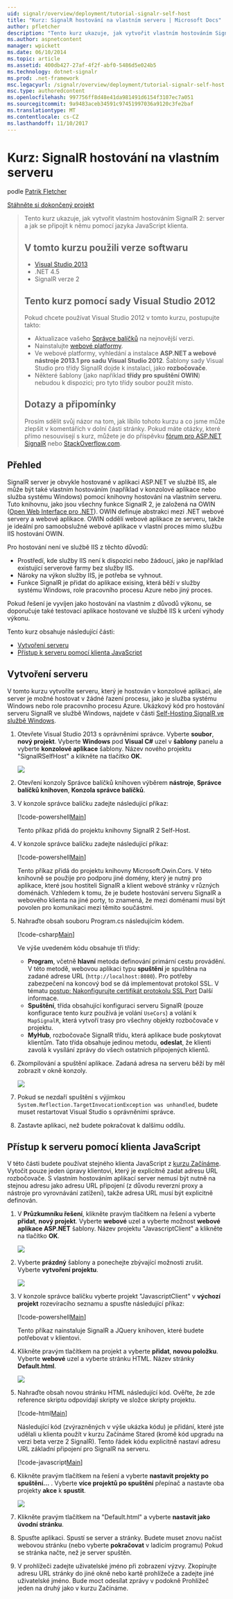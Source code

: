 ```yaml
---
uid: signalr/overview/deployment/tutorial-signalr-self-host
title: "Kurz: SignalR hostování na vlastním serveru | Microsoft Docs"
author: pfletcher
description: "Tento kurz ukazuje, jak vytvořit vlastním hostováním SignalR 2: server a jak se připojit k němu pomocí jazyka JavaScript klienta. Použité v tomto kurzu V softwaru verze..."
ms.author: aspnetcontent
manager: wpickett
ms.date: 06/10/2014
ms.topic: article
ms.assetid: 400db427-27af-4f2f-abf0-5486d5e024b5
ms.technology: dotnet-signalr
ms.prod: .net-framework
msc.legacyurl: /signalr/overview/deployment/tutorial-signalr-self-host
msc.type: authoredcontent
ms.openlocfilehash: 997756ff8d48e41da981491d6154f3107ec7a051
ms.sourcegitcommit: 9a9483aceb34591c97451997036a9120c3fe2baf
ms.translationtype: MT
ms.contentlocale: cs-CZ
ms.lasthandoff: 11/10/2017
---
```

<a name="tutorial-signalr-self-host"></a>Kurz: SignalR hostování na vlastním serveru
====================
podle [Patrik Fletcher](https://github.com/pfletcher)

[Stáhněte si dokončený projekt](http://code.msdn.microsoft.com/SignalR-Self-Host-Sample-6da0f383)

> Tento kurz ukazuje, jak vytvořit vlastním hostováním SignalR 2: server a jak se připojit k němu pomocí jazyka JavaScript klienta.
> 
> ## <a name="software-versions-used-in-the-tutorial"></a>V tomto kurzu použili verze softwaru
> 
> 
> - [Visual Studio 2013](https://www.microsoft.com/visualstudio/eng/2013-downloads)
> - .NET 4.5
> - SignalR verze 2
>   
> 
> 
> ## <a name="using-visual-studio-2012-with-this-tutorial"></a>Tento kurz pomocí sady Visual Studio 2012
> 
> 
> Pokud chcete používat Visual Studio 2012 v tomto kurzu, postupujte takto:
> 
> - Aktualizace vašeho [Správce balíčků](http://docs.nuget.org/docs/start-here/installing-nuget) na nejnovější verzi.
> - Nainstalujte [webové platformy](https://www.microsoft.com/web/downloads/platform.aspx).
> - Ve webové platformy, vyhledání a instalace **ASP.NET a webové nástroje 2013.1 pro sadu Visual Studio 2012**. Šablony sady Visual Studio pro třídy SignalR dojde k instalaci, jako **rozbočovače**.
> - Některé šablony (jako například **třídy pro spuštění OWIN**) nebudou k dispozici; pro tyto třídy soubor použít místo.
> 
> 
> ## <a name="questions-and-comments"></a>Dotazy a připomínky
> 
> Prosím sdělit svůj názor na tom, jak líbilo tohoto kurzu a co jsme může zlepšit v komentářích v dolní části stránky. Pokud máte otázky, které přímo nesouvisejí s kurz, můžete je do příspěvku [fórum pro ASP.NET SignalR](https://forums.asp.net/1254.aspx/1?ASP+NET+SignalR) nebo [StackOverflow.com](http://stackoverflow.com/).


## <a name="overview"></a>Přehled

SignalR server je obvykle hostované v aplikaci ASP.NET ve službě IIS, ale může být také vlastním hostováním (například v konzolové aplikace nebo služba systému Windows) pomocí knihovny hostování na vlastním serveru. Tuto knihovnu, jako jsou všechny funkce SignalR 2, je založená na OWIN ([Open Web Interface pro .NET](http://owin.org)). OWIN definuje abstrakci mezi .NET webové servery a webové aplikace. OWIN oddělí webové aplikace ze serveru, takže je ideální pro samoobslužné webové aplikace v vlastní proces mimo službu IIS hostování OWIN.

Pro hostování není ve službě IIS z těchto důvodů:

- Prostředí, kde služby IIS není k dispozici nebo žádoucí, jako je například existující serverové farmy bez služby IIS.
- Nároky na výkon služby IIS, je potřeba se vyhnout.
- Funkce SignalR je přidat do aplikace exising, která běží v služby systému Windows, role pracovního procesu Azure nebo jiný proces.

Pokud řešení je vyvíjen jako hostování na vlastním z důvodů výkonu, se doporučuje také testovací aplikace hostované ve službě IIS k určení výhody výkonu.

Tento kurz obsahuje následující části:

- [Vytvoření serveru](#server)
- [Přístup k serveru pomocí klienta JavaScript](#js)

<a id="server"></a>

## <a name="creating-the-server"></a>Vytvoření serveru

V tomto kurzu vytvoříte serveru, který je hostován v konzolové aplikaci, ale server je možné hostovat v žádné řazení procesu, jako je služba systému Windows nebo role pracovního procesu Azure. Ukázkový kód pro hostování serveru SignalR ve službě Windows, najdete v části [Self-Hosting SignalR ve službě Windows](https://code.msdn.microsoft.com/SignalR-self-hosted-in-6ff7e6c3).

1. Otevřete Visual Studio 2013 s oprávněními správce. Vyberte **soubor**, **nový projekt**. Vyberte **Windows** pod **Visual C#** uzel v **šablony** panelu a vyberte **konzolové aplikace** šablony. Název nového projektu "SignalRSelfHost" a klikněte na tlačítko **OK**.

    ![](tutorial-signalr-self-host/_static/image1.png)
2. Otevření konzoly Správce balíčků knihoven výběrem **nástroje**, **Správce balíčků knihoven**, **Konzola správce balíčků**.
3. V konzole správce balíčku zadejte následující příkaz:

    [!code-powershell[Main](tutorial-signalr-self-host/samples/sample1.ps1)]

    Tento příkaz přidá do projektu knihovny SignalR 2 Self-Host.
4. V konzole správce balíčku zadejte následující příkaz:

    [!code-powershell[Main](tutorial-signalr-self-host/samples/sample2.ps1)]

    Tento příkaz přidá do projektu knihovny Microsoft.Owin.Cors. V této knihovně se použije pro podporu jiné domény, který je nutný pro aplikace, které jsou hostiteli SignalR a klient webové stránky v různých doménách. Vzhledem k tomu, že je budete hostování serveru SignalR a webového klienta na jiné porty, to znamená, že mezi doménami musí být povolen pro komunikaci mezi těmito součástmi.
5. Nahraďte obsah souboru Program.cs následujícím kódem.

    [!code-csharp[Main](tutorial-signalr-self-host/samples/sample3.cs)]

    Ve výše uvedeném kódu obsahuje tři třídy:

    - **Program**, včetně **hlavní** metoda definování primární cestu provádění. V této metodě, webovou aplikaci typu **spuštění** je spuštěna na zadané adrese URL (`http://localhost:8080`). Pro potřeby zabezpečení na koncový bod se dá implementovat protokol SSL. V tématu [postup: Nakonfigurujte certifikát protokolu SSL Port](https://msdn.microsoft.com/en-us/library/ms733791.aspx) Další informace.
    - **Spuštění**, třída obsahující konfiguraci serveru SignalR (pouze konfigurace tento kurz používá je volání `UseCors`) a volání k `MapSignalR`, která vytvoří trasy pro všechny objekty rozbočovače v projektu.
    - **MyHub**, rozbočovače SignalR třídu, která aplikace bude poskytovat klientům. Tato třída obsahuje jedinou metodu, **odeslat**, že klienti zavolá k vysílání zprávy do všech ostatních připojených klientů.
6. Zkompilování a spuštění aplikace. Zadaná adresa na serveru běží by měl zobrazit v okně konzoly.

    ![](tutorial-signalr-self-host/_static/image2.png)
7. Pokud se nezdaří spuštění s výjimkou `System.Reflection.TargetInvocationException was unhandled`, budete muset restartovat Visual Studio s oprávněními správce.
8. Zastavte aplikaci, než budete pokračovat k dalšímu oddílu.

<a id="js"></a>

## <a name="accessing-the-server-with-a-javascript-client"></a>Přístup k serveru pomocí klienta JavaScript

V této části budete používat stejného klienta JavaScript z [kurzu Začínáme](../getting-started/tutorial-getting-started-with-signalr.md). Vytočit pouze jeden úpravy klientovi, který je explicitně zadat adresu URL rozbočovače. S vlastním hostováním aplikací server nemusí být nutně na stejnou adresu jako adresu URL připojení (z důvodu reverzní proxy a nástroje pro vyrovnávání zatížení), takže adresa URL musí být explicitně definován.

1. V **Průzkumníku řešení**, klikněte pravým tlačítkem na řešení a vyberte **přidat**, **nový projekt**. Vyberte **webové** uzel a vyberte možnost **webové aplikace ASP.NET** šablony. Název projektu "JavascriptClient" a klikněte na tlačítko **OK**.

    ![](tutorial-signalr-self-host/_static/image3.png)
2. Vyberte **prázdný** šablony a ponechejte zbývající možnosti zrušit. Vyberte **vytvoření projektu**.

    ![](tutorial-signalr-self-host/_static/image4.png)
3. V konzole správce balíčku vyberte projekt "JavascriptClient" v **výchozí projekt** rozevíracího seznamu a spusťte následující příkaz:

    [!code-powershell[Main](tutorial-signalr-self-host/samples/sample4.ps1)]

    Tento příkaz nainstaluje SignalR a JQuery knihoven, které budete potřebovat v klientovi.
4. Klikněte pravým tlačítkem na projekt a vyberte **přidat**, **novou položku**. Vyberte **webové** uzel a vyberte stránku HTML. Název stránky **Default.html**.

    ![](tutorial-signalr-self-host/_static/image5.png)
5. Nahraďte obsah novou stránku HTML následující kód. Ověřte, že zde reference skriptu odpovídají skripty ve složce skripty projektu.

    [!code-html[Main](tutorial-signalr-self-host/samples/sample5.html?highlight=31-32)]

    Následující kód (zvýrazněných v výše ukázka kódu) je přidání, které jste udělali u klienta použít v kurzu Začínáme Stared (kromě kód upgradu na verzi beta verze 2 SignalR). Tento řádek kódu explicitně nastaví adresu URL základní připojení pro SignalR na serveru.

    [!code-javascript[Main](tutorial-signalr-self-host/samples/sample6.js)]
6. Klikněte pravým tlačítkem na řešení a vyberte **nastavit projekty po spuštění...** . Vyberte **více projektů po spuštění** přepínač a nastavte oba projekty **akce** k **spustit**.

    ![](tutorial-signalr-self-host/_static/image6.png)
7. Klikněte pravým tlačítkem na "Default.html" a vyberte **nastavit jako úvodní stránku**.
8. Spusťte aplikaci. Spustí se server a stránky. Budete muset znovu načíst webovou stránku (nebo vyberte **pokračovat** v ladicím programu) Pokud se stránka načte, než je server spuštěn.
9. V prohlížeči zadejte uživatelské jméno při zobrazení výzvy. Zkopírujte adresu URL stránky do jiné okně nebo kartě prohlížeče a zadejte jiné uživatelské jméno. Bude moct odesílat zprávy v podokně Prohlížeč jeden na druhý jako v kurzu Začínáme.
